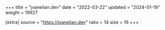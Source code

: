 +++
title = "jvanelian.dev"
date = "2022-03-22"
updated = "2024-01-19"
weight = 19927

[extra]
source = "https://jvanelian.dev"
ratio = 14
size = 19
+++
